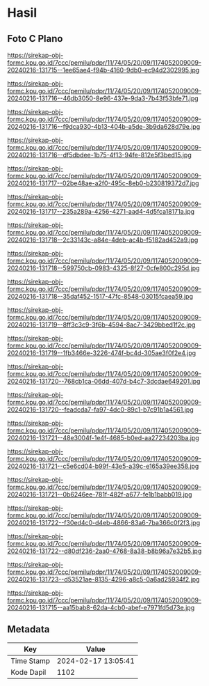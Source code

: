 # Hasil

## Foto C Plano

https://sirekap-obj-formc.kpu.go.id/7ccc/pemilu/pdpr/11/74/05/20/09/1174052009009-20240216-131715--1ee65ae4-f94b-4160-9db0-ec94d2302995.jpg

https://sirekap-obj-formc.kpu.go.id/7ccc/pemilu/pdpr/11/74/05/20/09/1174052009009-20240216-131716--46db3050-8e96-437e-9da3-7b43f53bfe71.jpg

https://sirekap-obj-formc.kpu.go.id/7ccc/pemilu/pdpr/11/74/05/20/09/1174052009009-20240216-131716--f9dca930-4b13-404b-a5de-3b9da628d79e.jpg

https://sirekap-obj-formc.kpu.go.id/7ccc/pemilu/pdpr/11/74/05/20/09/1174052009009-20240216-131716--df5dbdee-1b75-4f13-94fe-812e5f3bed15.jpg

https://sirekap-obj-formc.kpu.go.id/7ccc/pemilu/pdpr/11/74/05/20/09/1174052009009-20240216-131717--02be48ae-a2f0-495c-8eb0-b230819372d7.jpg

https://sirekap-obj-formc.kpu.go.id/7ccc/pemilu/pdpr/11/74/05/20/09/1174052009009-20240216-131717--235a289a-4256-4271-aad4-4d5fca18171a.jpg

https://sirekap-obj-formc.kpu.go.id/7ccc/pemilu/pdpr/11/74/05/20/09/1174052009009-20240216-131718--2c33143c-a84e-4deb-ac4b-f5182ad452a9.jpg

https://sirekap-obj-formc.kpu.go.id/7ccc/pemilu/pdpr/11/74/05/20/09/1174052009009-20240216-131718--599750cb-0983-4325-8f27-0cfe800c295d.jpg

https://sirekap-obj-formc.kpu.go.id/7ccc/pemilu/pdpr/11/74/05/20/09/1174052009009-20240216-131718--35daf452-1517-47fc-8548-03015fcaea59.jpg

https://sirekap-obj-formc.kpu.go.id/7ccc/pemilu/pdpr/11/74/05/20/09/1174052009009-20240216-131719--8ff3c3c9-3f6b-4594-8ac7-3429bbed1f2c.jpg

https://sirekap-obj-formc.kpu.go.id/7ccc/pemilu/pdpr/11/74/05/20/09/1174052009009-20240216-131719--1fb3466e-3226-474f-bc4d-305ae3f0f2e4.jpg

https://sirekap-obj-formc.kpu.go.id/7ccc/pemilu/pdpr/11/74/05/20/09/1174052009009-20240216-131720--768cb1ca-06dd-407d-b4c7-3dcdae649201.jpg

https://sirekap-obj-formc.kpu.go.id/7ccc/pemilu/pdpr/11/74/05/20/09/1174052009009-20240216-131720--feadcda7-fa97-4dc0-89c1-b7c91b1a4561.jpg

https://sirekap-obj-formc.kpu.go.id/7ccc/pemilu/pdpr/11/74/05/20/09/1174052009009-20240216-131721--48e3004f-1e4f-4685-b0ed-aa27234203ba.jpg

https://sirekap-obj-formc.kpu.go.id/7ccc/pemilu/pdpr/11/74/05/20/09/1174052009009-20240216-131721--c5e6cd04-b99f-43e5-a39c-e165a39ee358.jpg

https://sirekap-obj-formc.kpu.go.id/7ccc/pemilu/pdpr/11/74/05/20/09/1174052009009-20240216-131721--0b6246ee-781f-482f-a677-fe1b1babb019.jpg

https://sirekap-obj-formc.kpu.go.id/7ccc/pemilu/pdpr/11/74/05/20/09/1174052009009-20240216-131722--f30ed4c0-d4eb-4866-83a6-7ba366c0f2f3.jpg

https://sirekap-obj-formc.kpu.go.id/7ccc/pemilu/pdpr/11/74/05/20/09/1174052009009-20240216-131722--d80df236-2aa0-4768-8a38-b8b96a7e32b5.jpg

https://sirekap-obj-formc.kpu.go.id/7ccc/pemilu/pdpr/11/74/05/20/09/1174052009009-20240216-131723--d53521ae-8135-4296-a8c5-0a6ad25934f2.jpg

https://sirekap-obj-formc.kpu.go.id/7ccc/pemilu/pdpr/11/74/05/20/09/1174052009009-20240216-131715--aa15bab8-62da-4cb0-abef-e7971fd5d73e.jpg


## Metadata

| Key        | Value               |
| ---------- | ------------------- |
| Time Stamp | 2024-02-17 13:05:41 |
| Kode Dapil | 1102                |




